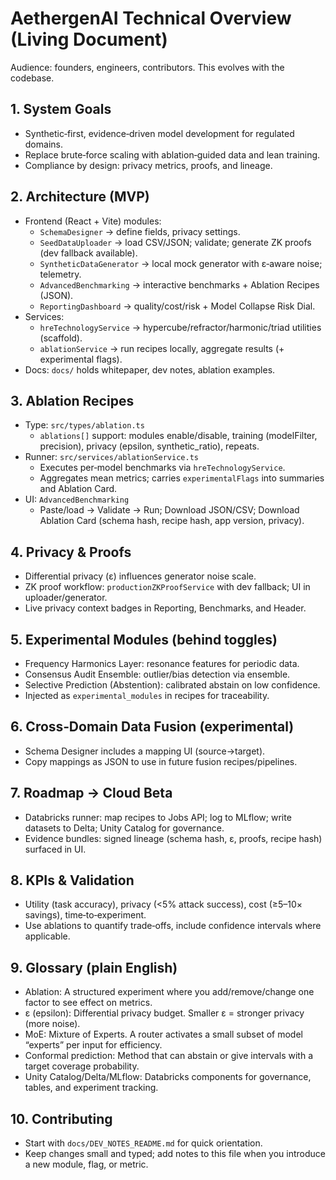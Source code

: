 # AethergenAI Technical Overview (Living Document)

Audience: founders, engineers, contributors. This evolves with the codebase.

## 1. System Goals
- Synthetic‑first, evidence‑driven model development for regulated domains.
- Replace brute‑force scaling with ablation‑guided data and lean training.
- Compliance by design: privacy metrics, proofs, and lineage.

## 2. Architecture (MVP)
- Frontend (React + Vite) modules:
  - `SchemaDesigner` → define fields, privacy settings.
  - `SeedDataUploader` → load CSV/JSON; validate; generate ZK proofs (dev fallback available).
  - `SyntheticDataGenerator` → local mock generator with ε‑aware noise; telemetry.
  - `AdvancedBenchmarking` → interactive benchmarks + Ablation Recipes (JSON).
  - `ReportingDashboard` → quality/cost/risk + Model Collapse Risk Dial.
- Services:
  - `hreTechnologyService` → hypercube/refractor/harmonic/triad utilities (scaffold).
  - `ablationService` → run recipes locally, aggregate results (+ experimental flags).
- Docs: `docs/` holds whitepaper, dev notes, ablation examples.

## 3. Ablation Recipes
- Type: `src/types/ablation.ts`
  - `ablations[]` support: modules enable/disable, training (modelFilter, precision), privacy (epsilon, synthetic_ratio), repeats.
- Runner: `src/services/ablationService.ts`
  - Executes per‑model benchmarks via `hreTechnologyService`.
  - Aggregates mean metrics; carries `experimentalFlags` into summaries and Ablation Card.
- UI: `AdvancedBenchmarking`
  - Paste/load → Validate → Run; Download JSON/CSV; Download Ablation Card (schema hash, recipe hash, app version, privacy).

## 4. Privacy & Proofs
- Differential privacy (ε) influences generator noise scale.
- ZK proof workflow: `productionZKProofService` with dev fallback; UI in uploader/generator.
- Live privacy context badges in Reporting, Benchmarks, and Header.

## 5. Experimental Modules (behind toggles)
- Frequency Harmonics Layer: resonance features for periodic data.
- Consensus Audit Ensemble: outlier/bias detection via ensemble.
- Selective Prediction (Abstention): calibrated abstain on low confidence.
- Injected as `experimental_modules` in recipes for traceability.

## 6. Cross‑Domain Data Fusion (experimental)
- Schema Designer includes a mapping UI (source→target).
- Copy mappings as JSON to use in future fusion recipes/pipelines.

## 7. Roadmap → Cloud Beta
- Databricks runner: map recipes to Jobs API; log to MLflow; write datasets to Delta; Unity Catalog for governance.
- Evidence bundles: signed lineage (schema hash, ε, proofs, recipe hash) surfaced in UI.

## 8. KPIs & Validation
- Utility (task accuracy), privacy (<5% attack success), cost (≥5–10× savings), time‑to‑experiment.
- Use ablations to quantify trade‑offs, include confidence intervals where applicable.

## 9. Glossary (plain English)
- Ablation: A structured experiment where you add/remove/change one factor to see effect on metrics.
- ε (epsilon): Differential privacy budget. Smaller ε = stronger privacy (more noise).
- MoE: Mixture of Experts. A router activates a small subset of model “experts” per input for efficiency.
- Conformal prediction: Method that can abstain or give intervals with a target coverage probability.
- Unity Catalog/Delta/MLflow: Databricks components for governance, tables, and experiment tracking.

## 10. Contributing
- Start with `docs/DEV_NOTES_README.md` for quick orientation.
- Keep changes small and typed; add notes to this file when you introduce a new module, flag, or metric.